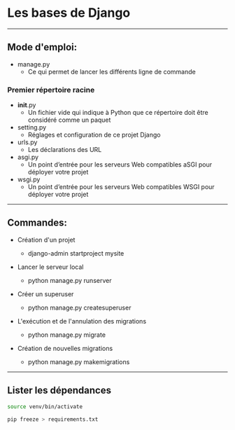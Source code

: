 # Les bases de Django

------------

## Mode d'emploi:

- manage.py
    - Ce qui permet de lancer les différents ligne de commande

### Premier répertoire racine

- __init__.py
    - Un fichier vide qui indique à Python que ce répertoire doit être considéré comme un paquet
- setting.py
    - Réglages et configuration de ce projet Django
- urls.py
    - Les déclarations des URL
- asgi.py
    - Un point d’entrée pour les serveurs Web compatibles aSGI pour déployer votre projet
- wsgi.py
    - Un point d’entrée pour les serveurs Web compatibles WSGI pour déployer votre projet


------------

## Commandes:

- Création d'un projet
    - django-admin startproject mysite
- Lancer le serveur local
    - python manage.py runserver
- Créer un superuser
    - python manage.py createsuperuser

- L'exécution et de l'annulation des migrations
    - python manage.py migrate
- Création de nouvelles migrations
    - python manage.py makemigrations

------------

## Lister les dépendances

```bash
source venv/bin/activate

pip freeze > requirements.txt
```